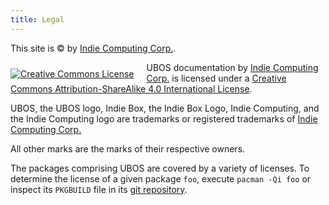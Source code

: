 ```yaml
---
title: Legal
---
```


This site is &copy; by [Indie Computing Corp.](https://indiecomputing.com/).

<a rel="license" href="https://creativecommons.org/licenses/by-sa/4.0/" style="float: left; margin: 10px 20px 0 0">
 <img alt="Creative Commons License" style="border-width:0" src="https://i.creativecommons.org/l/by-sa/4.0/88x31.png" />
</a>
<span xmlns:dct="http://purl.org/dc/terms/" property="dct:title">UBOS documentation</span>
 by <a xmlns:cc="https://creativecommons.org/ns#" href="https://indiecomputing.com/" property="cc:attributionName" rel="cc:attributionURL">Indie Computing Corp.</a>
 is licensed under
 a <a rel="license" href="https://creativecommons.org/licenses/by-sa/4.0/">Creative Commons Attribution-ShareAlike 4.0 International License</a>.

UBOS, the UBOS logo, Indie Box, the Indie Box Logo, Indie Computing, and the Indie Computing
logo are trademarks or registered trademarks of
[Indie Computing Corp.](https://indiecomputing.com/)

All other marks are the marks of their respective owners.

The packages comprising UBOS are covered by a variety of licenses. To determine the license
of a given package ``foo``, execute ``pacman -Qi foo`` or inspect its ``PKGBUILD`` file
in its [git repository](https://github.com/uboslinux/).

